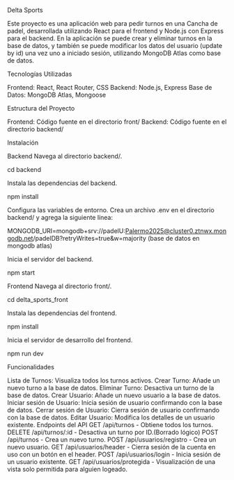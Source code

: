 Delta Sports

Este proyecto es una aplicación web para pedir turnos en una Cancha de padel, desarrollada utilizando React para el frontend y Node.js con Express para el backend. En la aplicación se puede crear y eliminar turnos en la base de datos, y también se puede modificar los datos del usuario (update by id) una vez uno a iniciado sesión, utilizando MongoDB Atlas como base de datos.

Tecnologías Utilizadas

Frontend: React, React Router, CSS
Backend: Node.js, Express
Base de Datos: MongoDB Atlas, Mongoose

Estructura del Proyecto

Frontend: Código fuente en el directorio front/
Backend: Código fuente en el directorio backend/

Instalación

Backend
Navega al directorio backend/.

cd backend

Instala las dependencias del backend.

npm install

Configura las variables de entorno. Crea un archivo .env en el directorio backend/ y agrega la siguiente línea:

MONGODB_URI=mongodb+srv://padelU:Palermo2025@cluster0.ztnwx.mongodb.net/padelDB?retryWrites=true&w=majority (base de datos en mongodb atlas)

Inicia el servidor del backend.

npm start

Frontend
Navega al directorio front/.

cd delta_sports_front

Instala las dependencias del frontend.

npm install

Inicia el servidor de desarrollo del frontend.

npm run dev

Funcionalidades

Lista de Turnos: Visualiza todos los turnos activos.
Crear Turno: Añade un nuevo turno a la base de datos.
Eliminar Turno: Desactiva un turno de la base de datos.
Crear Usuario: Añade un nuevo usuario a la base de datos.
Iniciar sesión de Usuario: Inicia sesión de usuario confirmando con la base de datos.
Cerrar sesión de Usuario: Cierra sesión de usuario confirmando con la base de datos.
Editar Usuario: Modifica los detalles de un usuario existente.
Endpoints del API
GET /api/turnos - Obtiene todos los turnos.
DELETE /api/turnos/:id - Desactiva un turno por ID.(Borrado lógico)
POST /api/turnos - Crea un nuevo turno.
POST /api/usuarios/registro - Crea un nuevo usuario.
GET /api/usuarios/header - Cierra sesión de la cuenta en uso con un botón en el header.
POST /api/usuarios/login - Inicia sesión de un usuario existente.
GET /api/usuarios/protegida - Visualización de una vista solo permitida para alguien logeado.
